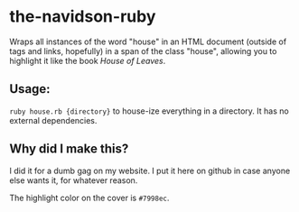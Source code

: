 # the-navidson-ruby
Wraps all instances of the word "house" in an HTML document (outside of tags and links, hopefully) in a span of the class "house", allowing you to highlight it like the book *House of Leaves*.

## Usage:
`ruby house.rb {directory}` to house-ize everything in a directory. It has no external dependencies.  

## Why did I make this?
I did it for a dumb gag on my website. I put it here on github in case anyone else wants it, for whatever reason.

The highlight color on the cover is `#7998ec`.

